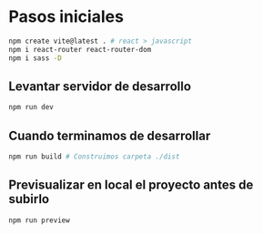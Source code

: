 # Pasos iniciales

```sh
npm create vite@latest . # react > javascript
npm i react-router react-router-dom
npm i sass -D
```

## Levantar servidor de desarrollo

```sh
npm run dev
```

## Cuando terminamos de desarrollar

```sh
npm run build # Construimos carpeta ./dist
```

## Previsualizar en local el proyecto antes de subirlo

```sh
npm run preview 
```